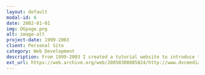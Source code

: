 ```yaml
---
layout: default
modal-id: 6
date: 2002-01-01
img: OGpage.png
alt: image-alt
project-date: 1999-2003
client: Personal Site
category: Web Development
description: From 1999-2003 I created a tutorial website to introduce those new to UNIX and Linux, Cisco networking, and system administration to commands and concepts like the OSI Model. Although the server is long gone, this website is still available via The Internet Archive’s Wayback Machine.
ext_url: https://web.archive.org/web/20050308085824/http://www.dvcmedia.org/~adri/work.html
---
```

